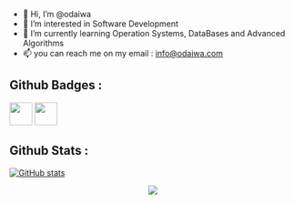 - 👋 Hi, I’m @odaiwa
- 👀 I’m interested in Software Development
- 🌱 I’m currently learning Operation Systems, DataBases and Advanced Algorithms
- 📫 you can reach me on my email : info@odaiwa.com

<!---
odaiwa/odaiwa is a ✨ special ✨ repository because its `README.md` (this file) appears on your GitHub profile.
You can click the Preview link to take a look at your changes.
--->
## Github Badges :
<a href="https://docs.github.com/en/developers" target="_blank"><img src="https://raw.githubusercontent.com/acervenky/acervenky/master/assets/devbadge.gif" width="40" height="40"></a>  <a href="https://archiveprogram.github.com/" target="_blank"><img src="https://raw.githubusercontent.com/acervenky/acervenky/master/assets/acbadge.gif" width="40" height="40"></a> 


## Github Stats :
[![GitHub stats](https://github-readme-stats.vercel.app/api?username=odaiwa&show_icons=true)](https://github.com/odaiwa)

<p href="https://github.com/odaiwa/github-profile-views-counter" align="center"><img src="https://gpvc.arturio.dev/odaiwa"></p>
